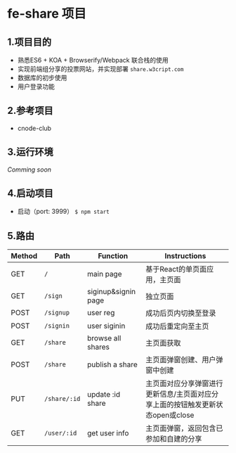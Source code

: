 # fe-share 项目

## 1.项目目的

* 熟悉ES6 + KOA + Browserify/Webpack 联合栈的使用
* 实现前端组分享的投票网站，并实现部署 `share.w3cript.com`
* 数据库的初步使用
* 用户登录功能

## 2.参考项目

* cnode-club

## 3.运行环境

*Comming soon*

## 4.启动项目

* 启动（port: 3999） `$ npm start`

## 5.路由

Method  | Path      | Function                 |Instructions
----------|----------|----------------------|------------
GET         |`/`           |main page|基于React的单页面应用，主页面
GET         |`/sign`    |siginup&signin page|独立页面
POST      |`/signup` |user reg|成功后页内切换至登录
POST      |`/signin`  |user siginin|成功后重定向至主页
GET        |`/share`   |browse all shares|主页面获取
POST      |`/share`   |publish a share|主页面弹窗创建、用户弹窗中创建
PUT        |`/share/:id`   |update :id share|主页面对应分享弹窗进行更新信息/主页面对应分享上面的按钮触发更新状态open或close
GET        |`/user/:id`|get user info|主页面弹窗，返回包含已参加和自建的分享